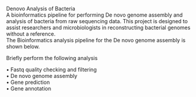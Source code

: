 Denovo Analysis of Bacteria    
A bioinformatics pipeline for performing De novo genome assembly and analysis of bacteria from raw sequencing data. This project is designed to assist researchers and microbiologists in reconstructing bacterial genomes without a reference.  
The Bioinformatics analysis pipeline for the De novo genome assembly is shown below.   
  
Briefly perform the following analysis      
  
  •  	Fastq quality checking and filtering  
  •	  De novo genome assembly  
  •  	Gene prediction  
  •	  Gene annotation   

  



